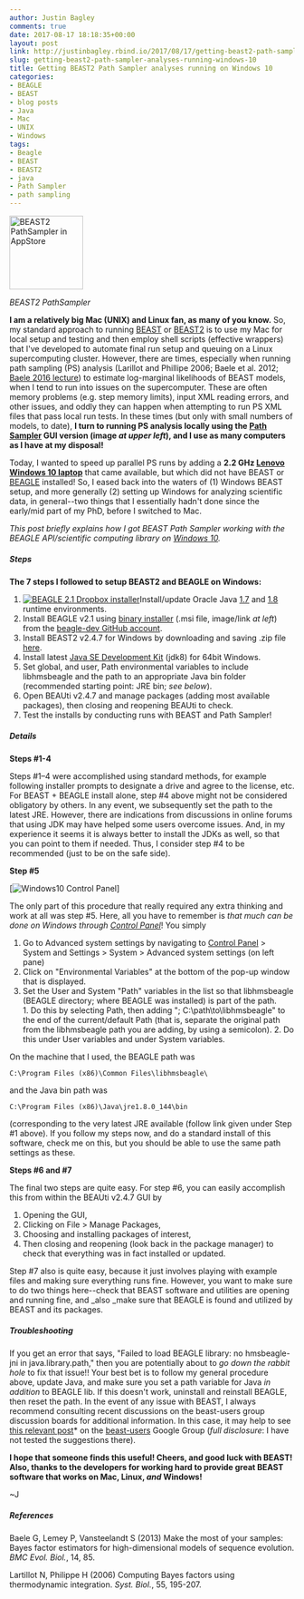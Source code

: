 ```yaml
---
author: Justin Bagley
comments: true
date: 2017-08-17 18:18:35+00:00
layout: post
link: http://justinbagley.rbind.io/2017/08/17/getting-beast2-path-sampler-analyses-running-windows-10/
slug: getting-beast2-path-sampler-analyses-running-windows-10
title: Getting BEAST2 Path Sampler analyses running on Windows 10
categories:
- BEAGLE
- BEAST
- blog posts
- Java
- Mac
- UNIX
- Windows
tags:
- Beagle
- BEAST
- BEAST2
- java
- Path Sampler
- path sampling
---
```


<img src="/images/BEAST2_PathSampler_logo_inAppStore.png" title="BEAST2 PathSampler in AppStore" alt="BEAST2 PathSampler in AppStore" width="130px">

_BEAST2 PathSampler_

**I am a relatively big Mac (UNIX) and Linux fan, as many of you know.** So, my standard approach to running [BEAST](http://beast.community) or [BEAST2](http://beast2.org/) is to use my Mac for local setup and testing and then employ shell scripts (effective wrappers) that I've developed to automate final run setup and queuing on a Linux supercomputing cluster. However, there are times, especially when running path sampling (PS) analysis (Larillot and Phillipe 2006; Baele et al. 2012; [Baele 2016 lecture](https://www.biostat.washington.edu/sites/default/files/modules//2016_SISMID_13_10.pdf)) to estimate log-marginal likelihoods of BEAST models, when I tend to run into issues on the supercomputer. These are often memory problems (e.g. step memory limits), input XML reading errors, and other issues, and oddly they can happen when attempting to run PS XML files that pass local run tests. In these times (but only with small numbers of models, to date), **I turn to running PS analysis locally using the [Path Sampler](https://www.beast2.org/2014/07/14/path-sampling-with-a-gui) GUI version (image _at upper left_), and I use as many computers as I have at my disposal!**

Today, I wanted to speed up parallel PS runs by adding a **2.2 GHz [Lenovo Windows 10 laptop](https://www.google.com/search?client=safari&rls=en&q=lenovo+windows+10+laptop&ie=UTF-8&oe=UTF-8)** that came available, but which did not have BEAST or [BEAGLE](https://github.com/beagle-dev/beagle-lib) installed! So, I eased back into the waters of (1) Windows BEAST setup, and more generally (2) setting up Windows for analyzing scientific data, in general--two things that I essentially hadn't done since the early/mid part of my PhD, before I switched to Mac.

<i>This post briefly explains how I got BEAST Path Sampler working with the BEAGLE API/scientific computing library on [Windows 10](https://www.microsoft.com/en-us/windows/).</i>


##### **Steps**

**The 7 steps I followed to setup BEAST2 and BEAGLE on Windows:**	

1. [![BEAGLE 2.1 Dropbox installer](/images/BEAGLE_2.1_dropbox_installer_file.png)](http://www.dropbox.com/s/61z48jvruzkwkku/BEAGLE-2.1.msi)Install/update Oracle Java [1.7](http://www.oracle.com/technetwork/java/javase/downloads/java-archive-downloads-javase7-521261.html) and [1.8](http://www.oracle.com/technetwork/java/javase/downloads/jre8-downloads-2133155.html) runtime environments.
2. Install BEAGLE v2.1 using [binary installer](http://www.dropbox.com/s/61z48jvruzkwkku/BEAGLE-2.1.msi) (.msi file, image/link _at left_) from the [beagle-dev GitHub account](https://github.com/beagle-dev/).
3. Install BEAST2 v2.4.7 for Windows by downloading and saving .zip file [here](https://github.com/CompEvol/beast2/releases/download/v2.4.7/BEAST.v2.4.7.Windows.zip).
4. Install latest [Java SE Development Kit](http://www.oracle.com/technetwork/java/javase/downloads/jdk8-downloads-2133151.html) (jdk8) for 64bit Windows.
5. Set global, and user, Path environmental variables to include libhmsbeagle and the path to an appropriate Java bin folder (recommended starting point: JRE bin; _see below_).
6. Open BEAUti v2.4.7 and manage packages (adding most available packages), then closing and reopening BEAUti to check.
7. Test the installs by conducting runs with BEAST and Path Sampler!


##### **Details**

**Steps #1-4**

Steps #1–4 were accomplished using standard methods, for example following installer prompts to designate a drive and agree to the license, etc. For BEAST + BEAGLE install alone, step #4 above might not be considered obligatory by others. In any event, we subsequently set the path to the latest JRE. However, there are indications from discussions in online forums that using JDK may have helped some users overcome issues. And, in my experience it seems it is always better to install the JDKs as well, so that you can point to them if needed. Thus, I consider step #4 to be recommended (just to be on the safe side).



**Step #5**

[![Windows10 Control Panel](/images/Windows10_control_panel.png)]

The only part of this procedure that really required any extra thinking and work at all was step #5. Here, all you have to remember is _that much can be done on Windows through_ [_Control Panel_](https://support.microsoft.com/en-us/help/13764/windows-where-is-control-panel)! You simply

  1. Go to Advanced system settings by navigating to [Control Panel](https://support.microsoft.com/en-us/help/13764/windows-where-is-control-panel) > System and Settings > System > Advanced system settings (on left pane)
  2. Click on "Environmental Variables" at the bottom of the pop-up window that is displayed.
  3. Set the User and System "Path" variables in the list so that libhmsbeagle (BEAGLE directory; where BEAGLE was installed) is part of the path.	
    1. Do this by selecting Path, then adding "; C:\path\to\libhmsbeagle" to the end of the current/default Path (that is, separate the original path from the libhmsbeagle path you are adding, by using a semicolon).
    2. Do this under User variables and under System variables.


On the machine that I used, the BEAGLE path was

```
C:\Program Files (x86)\Common Files\libhmsbeagle\ 
```

and the Java bin path was

```
C:\Program Files (x86)\Java\jre1.8.0_144\bin 
```

(corresponding to the very latest JRE available (follow link given under Step #1 above). If you follow my steps now, and do a standard install of this software, check me on this, but you should be able to use the same path settings as these.



**Steps #6 and #7**

The final two steps are quite easy. For step #6, you can easily accomplish this from within the BEAUti v2.4.7 GUI by

  1. Opening the GUI,
  2. Clicking on File > Manage Packages,
  3. Choosing and installing packages of interest,
  4. Then closing and reopening (look back in the package manager) to check that everything was in fact installed or updated.


Step #7 also is quite easy, because it just involves playing with example files and making sure everything runs fine. However, you want to make sure to do two things here--check that BEAST software and utilities are opening and running fine, and _also _make sure that BEAGLE is found and utilized by BEAST and its packages.




##### **Troubleshooting**

If you get an error that says, "Failed to load BEAGLE library: no hmsbeagle-jni in java.library.path," then you are potentially about to _go down the rabbit hole_ to fix that issue!! Your best bet is to follow my general procedure above, update Java, and make sure you set a path variable for Java _in addition_ to BEAGLE lib. If this doesn't work, uninstall and reinstall BEAGLE, then reset the path. In the event of any issue with BEAST, I always recommend consulting recent discussions on the beast-users group discussion boards for additional information. In this case, it may help to see [this relevant post](https://groups.google.com/forum/#!searchin/beast-users/-Djava.library.path$20beagle%7Csort:relevance/beast-users/GdBaFiJq1QA/cMq9h3XnBpAJ)* on the [beast-users](https://groups.google.com/forum/#!forum/beast-users) Google Group (*full disclosure*: I have not tested the suggestions there).


**I hope that someone finds this useful! Cheers, and good luck with BEAST! Also, thanks to the developers for working hard to provide great BEAST software that works on Mac, Linux, _and_ Windows!**

~J


##### References

Baele G, Lemey P, Vansteelandt S (2013) Make the most of your samples: Bayes factor estimators for high-dimensional models of sequence evolution. <i>BMC Evol. Biol.</i>, 14, 85.

Lartillot N, Philippe H (2006) Computing Bayes factors using thermodynamic integration. <i>Syst. Biol.</i>, 55, 195-207.
